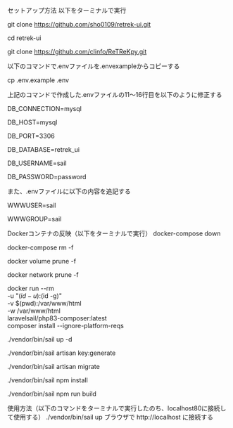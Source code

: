 セットアップ方法
以下をターミナルで実行

git clone https://github.com/sho0109/retrek-ui.git

cd retrek-ui

git clone https://github.com/clinfo/ReTReKpy.git


以下のコマンドで.envファイルを.envexampleからコピーする

cp .env.example .env

上記のコマンドで作成した.envファイルの11～16行目を以下のように修正する

DB_CONNECTION=mysql

DB_HOST=mysql

DB_PORT=3306

DB_DATABASE=retrek_ui

DB_USERNAME=sail

DB_PASSWORD=password


また、.envファイルに以下の内容を追記する

WWWUSER=sail

WWWGROUP=sail



Dockerコンテナの反映（以下をターミナルで実行）
docker-compose down

docker-compose rm -f

docker volume prune -f

docker network prune -f

docker run --rm \
    -u "$(id -u):$(id -g)" \
    -v $(pwd):/var/www/html \
    -w /var/www/html \
    laravelsail/php83-composer:latest \
    composer install --ignore-platform-reqs

./vendor/bin/sail up -d

./vendor/bin/sail artisan key:generate

./vendor/bin/sail artisan migrate
 
./vendor/bin/sail npm install

./vendor/bin/sail npm run build


使用方法（以下のコマンドをターミナルで実行したのち、localhost80に接続して使用する）
./vendor/bin/sail up
ブラウザで
http://localhost
に接続する
